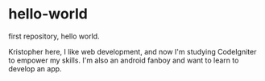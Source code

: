 # hello-world
first repository, hello world.

Kristopher here, I like web development, and now I'm studying CodeIgniter to empower my skills. I'm also an android fanboy and want to learn to develop an app.
